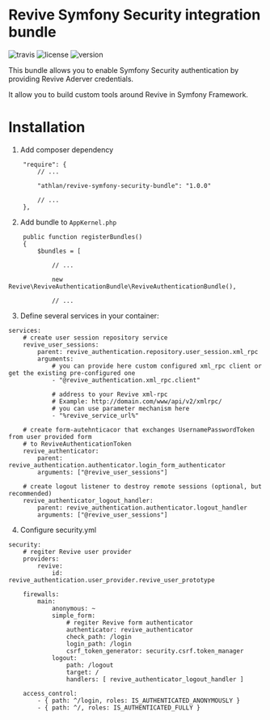 # Revive Symfony Security integration bundle

![travis](https://img.shields.io/travis/athlan/revive-symfony-security-bundle/master.svg)
![license](https://img.shields.io/packagist/l/athlan/revive-symfony-security-bundle.svg)
![version](https://img.shields.io/packagist/v/athlan/revive-symfony-security-bundle.svg)

This bundle allows you to enable Symfony Security authentication by providing Revive Aderver credentials.

It allow you to build custom tools around Revive in Symfony Framework.

# Installation

1. Add composer dependency

```
    "require": {
        // ...

        "athlan/revive-symfony-security-bundle": "1.0.0"

        // ...
    },
```

2. Add bundle to `AppKernel.php`

```
    public function registerBundles()
    {
        $bundles = [
        
            // ...
            
            new Revive\ReviveAuthenticationBundle\ReviveAuthenticationBundle(),
            
            // ...

```

3. Define several services in your container:

```
services:
    # create user session repository service
    revive_user_sessions:
        parent: revive_authentication.repository.user_session.xml_rpc
        arguments:
            # you can provide here custom configured xml_rpc client or get the existing pre-configured one
            - "@revive_authentication.xml_rpc.client"

            # address to your Revive xml-rpc
            # Example: http://domain.com/www/api/v2/xmlrpc/
            # you can use parameter mechanism here
            - "%revive_service_url%"

    # create form-autehnticacor that exchanges UsernamePasswordToken from user provided form
    # to ReviveAuthenticationToken
    revive_authenticator:
        parent: revive_authentication.authenticator.login_form_authenticator
        arguments: ["@revive_user_sessions"]

    # create logout listener to destroy remote sessions (optional, but recommended)
    revive_authenticator_logout_handler:
        parent: revive_authentication.authenticator.logout_handler
        arguments: ["@revive_user_sessions"]

```

4. Configure security.yml

```
security:
    # regiter Revive user provider
    providers:
        revive:
            id: revive_authentication.user_provider.revive_user_prototype

    firewalls:
        main:
            anonymous: ~
            simple_form:
                # regiter Revive form authenticator
                authenticator: revive_authenticator
                check_path: /login
                login_path: /login
                csrf_token_generator: security.csrf.token_manager
            logout:
                path: /logout
                target: /
                handlers: [ revive_authenticator_logout_handler ]

    access_control:
        - { path: ^/login, roles: IS_AUTHENTICATED_ANONYMOUSLY }
        - { path: ^/, roles: IS_AUTHENTICATED_FULLY }

```
